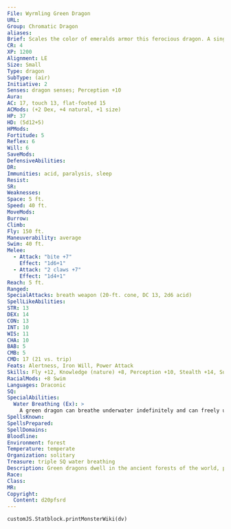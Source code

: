 ```yaml
---
File: Wyrmling Green Dragon
URL: 
Group: Chromatic Dragon
aliases: 
Brief: Scales the color of emeralds armor this ferocious dragon. A single sharp horn protrudes from the end of its toothy snout.
CR: 4
XP: 1200
Alignment: LE
Size: Small
Type: dragon
SubType: (air)
Initiative: 2
Senses: dragon senses; Perception +10
Aura: 
AC: 17, touch 13, flat-footed 15
ACMods: (+2 Dex, +4 natural, +1 size)
HP: 37
HD: (5d12+5)
HPMods: 
Fortitude: 5
Reflex: 6
Will: 6
SaveMods: 
DefensiveAbilities: 
DR: 
Immunities: acid, paralysis, sleep
Resist: 
SR: 
Weaknesses: 
Space: 5 ft.
Speed: 40 ft.
MoveMods: 
Burrow: 
Climb: 
Fly: 150 ft.
Maneuverability: average
Swim: 40 ft.
Melee: 
  - Attack: "bite +7"
    Effect: "1d6+1"
  - Attack: "2 claws +7"
    Effect: "1d4+1"
Reach: 5 ft.
Ranged: 
SpecialAttacks: breath weapon (20-ft. cone, DC 13, 2d6 acid)
SpellLikeAbilities: 
STR: 13
DEX: 14
CON: 13
INT: 10
WIS: 11
CHA: 10
BAB: 5
CMB: 5
CMD: 17 (21 vs. trip)
Feats: Alertness, Iron Will, Power Attack
Skills: Fly +12, Knowledge (nature) +8, Perception +10, Stealth +14, Survival +8, Swim +17
RacialMods: +8 Swim
Languages: Draconic
SQ: 
SpecialAbilities:
  Water Breathing (Ex): >
    A green dragon can breathe underwater indefinitely and can freely use its breath weapon, spells, and other abilities while submerged.
SpellsKnown: 
SpellsPrepared: 
SpellDomains: 
Bloodline: 
Environment: forest
Temperature: temperate
Organization: solitary
Treasure: triple SQ water breathing
Description: Green dragons dwell in the ancient forests of the world, prowling under towering canopies in search of prey. Of all the chromatic dragons, green dragons are perhaps the easiest to deal with diplomatically.
Race: 
Class: 
MR: 
Copyright:
  Content: d20pfsrd
---
```

```dataviewjs
customJS.Statblock.printMonsterWiki(dv)
```
